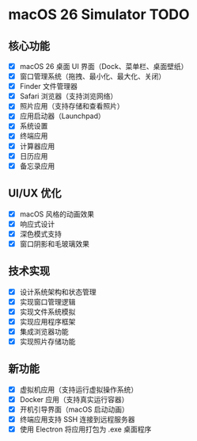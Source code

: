 # macOS 26 Simulator TODO

## 核心功能
- [x] macOS 26 桌面 UI 界面（Dock、菜单栏、桌面壁纸）
- [x] 窗口管理系统（拖拽、最小化、最大化、关闭）
- [x] Finder 文件管理器
- [x] Safari 浏览器（支持浏览网络）
- [x] 照片应用（支持存储和查看照片）
- [x] 应用启动器（Launchpad）
- [x] 系统设置
- [x] 终端应用
- [x] 计算器应用
- [x] 日历应用
- [x] 备忘录应用

## UI/UX 优化
- [x] macOS 风格的动画效果
- [x] 响应式设计
- [x] 深色模式支持
- [x] 窗口阴影和毛玻璃效果

## 技术实现
- [x] 设计系统架构和状态管理
- [x] 实现窗口管理逻辑
- [x] 实现文件系统模拟
- [x] 实现应用程序框架
- [x] 集成浏览器功能
- [x] 实现照片存储功能

## 新功能
- [x] 虚拟机应用（支持运行虚拟操作系统）
- [x] Docker 应用（支持真实运行容器）
- [x] 开机引导界面（macOS 启动动画）
- [x] 终端应用支持 SSH 连接到远程服务器
- [x] 使用 Electron 将应用打包为 .exe 桌面程序

